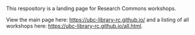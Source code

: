 This respository is a landing page for Research Commons workshops. 

View the main page here: <a href="https://ubc-library-rc.github.io/">https://ubc-library-rc.github.io/</a> and a listing of all workshops here: <a href="https://ubc-library-rc.github.io/all.html">https://ubc-library-rc.github.io/all.html</a>.
